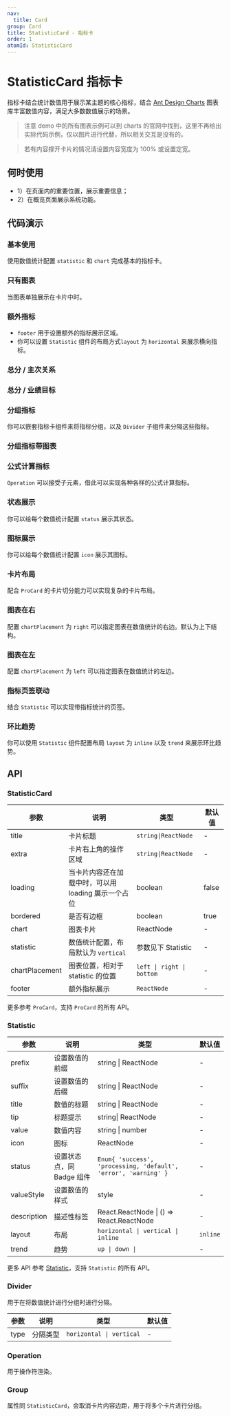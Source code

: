 ```yaml
---
nav:
  title: Card
group: Card
title: StatisticCard - 指标卡
order: 1
atomId: StatisticCard
---
```


# StatisticCard 指标卡

指标卡结合统计数值用于展示某主题的核心指标，结合 [Ant Design Charts](https://charts.ant.design/) 图表库丰富数值内容，满足大多数数值展示的场景。

> 注意 demo 中的所有图表示例可以到 charts 的官网中找到，这里不再给出实际代码示例，仅以图片进行代替，所以相关交互是没有的。

> 若有内容撑开卡片的情况请设置内容宽度为 100% 或设置定宽。

## 何时使用

- 1）在页面内的重要位置，展示重要信息；
- 2）在概览页面展示系统功能。

## 代码演示

### 基本使用

使用数值统计配置 `statistic` 和 `chart` 完成基本的指标卡。

<code src="../../../../demos/card/StatisticCard/basic.tsx" background="var(--main-bg-color)"  oldtitle="基本使用"></code>

### 只有图表

当图表单独展示在卡片中时。

<code src="../../../../demos/card/StatisticCard/chart.tsx" background="var(--main-bg-color)" oldtitle="只有图表" ></code>

### 额外指标

- `footer` 用于设置额外的指标展示区域。
- 你可以设置 `Statistic` 组件的布局方式`layout` 为 `horizontal` 来展示横向指标。

### 总分 / 主次关系

<code src="../../../../demos/card/StatisticCard/total.tsx" background="var(--main-bg-color)" oldtitle="总分/主次关系" ></code>

### 总分 / 业绩目标

<code src="../../../../demos/card/StatisticCard/total-layout.tsx" background="var(--main-bg-color)" oldtitle="总分/业绩目标" ></code>

### 分组指标

你可以嵌套指标卡组件来将指标分组，以及 `Divider` 子组件来分隔这些指标。

### 分组指标带图表

<code src="../../../../demos/card/StatisticCard/group-chart.tsx" background="var(--main-bg-color)"  oldtitle="分组指标带图表"></code>

### 公式计算指标

`Operation` 可以接受子元素，借此可以实现各种各样的公式计算指标。

<code src="../../../../demos/card/StatisticCard/fomula.tsx" background="var(--main-bg-color)" oldtitle="公式计算指标" ></code>

### 状态展示

你可以给每个数值统计配置 `status` 展示其状态。

<code src="../../../../demos/card/StatisticCard/status.tsx" background="var(--main-bg-color)" oldtitle="状态展示" ></code>

### 图标展示

你可以给每个数值统计配置 `icon` 展示其图标。

<code src="../../../../demos/card/StatisticCard/icon.tsx" background="var(--main-bg-color)" oldtitle="图标展示" ></code>

### 卡片布局

配合 `ProCard` 的卡片切分能力可以实现复杂的卡片布局。

<code src="../../../../demos/card/StatisticCard/layout.tsx" background="var(--main-bg-color)" oldtitle="卡片布局" ></code>

### 图表在右

配置 `chartPlacement` 为 `right` 可以指定图表在数值统计的右边。默认为上下结构。

<code src="../../../../demos/card/StatisticCard/horizontal.tsx" background="var(--main-bg-color)" oldtitle="图表在右" ></code>

### 图表在左

配置 `chartPlacement` 为 `left` 可以指定图表在数值统计的左边。

<code src="../../../../demos/card/StatisticCard/horizontal-left.tsx" background="var(--main-bg-color)" oldtitle="图表在左" ></code>

### 指标页签联动

结合 `Statistic` 可以实现带指标统计的页签。

<code src="../../../../demos/card/StatisticCard/tabs-statistic.tsx" background="var(--main-bg-color)" oldtitle="带指标页签" ></code>

### 环比趋势

你可以使用 `Statistic` 组件配置布局 `layout` 为 `inline` 以及 `trend` 来展示环比趋势。

<code src="../../../../demos/card/StatisticCard/trend.tsx" background="var(--main-bg-color)" oldtitle="环比趋势" ></code>

## API

### StatisticCard

| 参数 | 说明 | 类型 | 默认值 |
| --- | --- | --- | --- |
| title | 卡片标题 | `string\|ReactNode` | - |
| extra | 卡片右上角的操作区域 | `string\|ReactNode` | - |
| loading | 当卡片内容还在加载中时，可以用 loading 展示一个占位 | boolean | false |
| bordered | 是否有边框 | boolean | true |
| chart | 图表卡片 | ReactNode | - |
| statistic | 数值统计配置，布局默认为 `vertical` | 参数见下 Statistic | - |
| chartPlacement | 图表位置，相对于 statistic 的位置 | `left \| right \| bottom` | - |
| footer | 额外指标展示 | `ReactNode` | - |

更多参考 `ProCard`，支持 `ProCard` 的所有 API。

### Statistic

| 参数 | 说明 | 类型 | 默认值 |
| --- | --- | --- | --- |
| prefix | 设置数值的前缀 | string \| ReactNode | - |
| suffix | 设置数值的后缀 | string \| ReactNode | - |
| title | 数值的标题 | string \| ReactNode | - |
| tip | 标题提示 | string\| ReactNode | - |
| value | 数值内容 | string \| number | - |
| icon | 图标 | ReactNode | - |
| status | 设置状态点，同 Badge 组件 | `Enum{ 'success', 'processing, 'default', 'error', 'warning' }` | - |
| valueStyle | 设置数值的样式 | style | - |
| description | 描述性标签 | React.ReactNode \| () => React.ReactNode | - |
| layout | 布局 | `horizontal \| vertical \| inline` | `inline` |
| trend | 趋势 | `up \| down \|` | - |

更多 API 参考 [Statistic](https://ant.design/components/statistic-cn/)，支持 `Statistic` 的所有 API。

### Divider

用于在将数值统计进行分组时进行分隔。

| 参数 | 说明     | 类型                     | 默认值 |
| ---- | -------- | ------------------------ | ------ |
| type | 分隔类型 | `horizontal \| vertical` | -      |

### Operation

用于操作符渲染。

### Group

属性同 `StatisticCard`，会取消卡片内容边距，用于将多个卡片进行分组。
